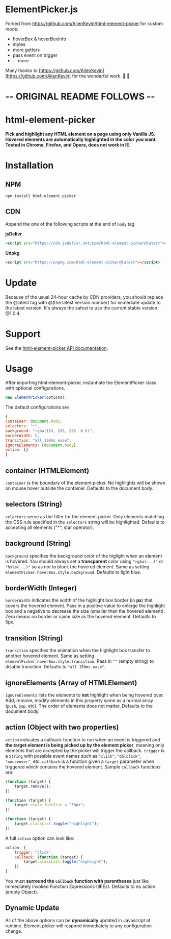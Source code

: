 # ElementPicker.js

Forked from https://github.com/AlienKevin/html-element-picker for custom mods:
 - hoverBox & hoverBoxInfo
 - styles
 - more getters
 - pass event on trigger
 - ... more

Many thanks to [https://github.com/AlienKevin](https://github.com/AlienKevin) for the wonderful work. :clap: :pray:


# -- ORIGINAL README FOLLOWS --

# html-element-picker
**Pick and highlight any HTML element on a page using only Vanilla JS. Hovered elements are automatically highlighted in the color you want. Tested in Chrome, Firefox, and Opera, does not work in IE.**

# Installation
## NPM
`npm install html-element-picker`

## CDN
Append the one of the following scripts at the end of `body` tag

**jsDelivr**

```html
<script src="https://cdn.jsdelivr.net/npm/html-element-picker@latest"></script>
```
**Unpkg**
```html
<script src="https://unpkg.com/html-element-picker@latest"></script>
```

# Update
Because of the usual 24-hour cache by CDN providers, you should replace the @latest tag with @(the latest version number) for immediate update to the latest version. It's always the safest to use the current stable version @1.0.4.

# Support
See the [html-element-picker API documentation](https://alienkevin.github.io/html-element-picker/docs/index.html).

# Usage
After importing html-element-picker, instantiate the ElementPicker class with optional configurations.
```js
new ElementPicker(options);
```
The default configurations are
```js
{
container: document.body,
selectors: "*",
background: "rgba(153, 235, 255, 0.5)",
borderWidth: 5,
transition: "all 150ms ease",
ignoreElements: [document.body],
action: {}
}
```
## container (HTMLElement)
`container` is the boundary of the element picker. No highlights will be shown on mouse hover outside the container. Defaults to the document body.
## selectors (String)
`selectors` serve as the filter for the element picker. Only elements matching the CSS rule specified in the `selectors` string will be highlighted. Defaults to accepting all elements ("*", star operator).
## background (String)
`background` specifies the background color of the higlight when an element is hovered. You should always set a **transparent** color using `"rgba(...)"` or `"hsla(...)"` so as not to block the hovered element. Same as setting `elementPicker.hoverBox.style.background`. Defaults to light blue.
## borderWidth (Integer)
`borderWidth` indicates the width of the highlight box border (in **px**) that covers the hovered element. Pass in a positive value to enlarge the highlight box and a negative to decrease the size (smaller than the hovered element). Zero means no border or same size as the hovered element. Defaults to 5px.
## transition (String)
`transition` specifies the animation when the highlight box transfer to another hovered element. Same as setting `elementPicker.hoverBox.style.transition`. Pass in `""` (empty string) to disable transition. Defaults to `"all 150ms ease"`.
## ignoreElements (Array of HTMLElement)
`ignoreElements` lists the elements to **not** highlight when being hovered over. Add, remove, modify elements in this property same as a normal array (`push`, `pop`, etc). The order of elements does not matter. Defaults to the document body.
## action (Object with two properties)
`action` indicates a callback function to run when an event is triggered and **the target element is being picked up by the element picker**, meaning only elements that are accepted by the picker will trigger the callback. `trigger` is a `String` with possible event names such as `"click"`, `"dblclick"`, `"mouseover"`, etc. `callback` is a function given a `target` parameter when triggered which contains the hovered element. Sample `callback` functions are:
```js
(function (target) {
    target.remove();
})
```
```js
(function (target) {
    target.style.fontSize = "50px";
})
```
```js
(function (target) {
    target.classList.toggle("highlight");
})
```
A full `action` option can look like:
```js
action: {
    trigger: "click",
    callback: (function (target) {
        target.classList.toggle("highlight");
    })
}
```
You must **surround the `callback` function with parentheses** just like Immediately Invoked Function Expressions (IIFEs). Defaults to no action (empty Object).

## Dynamic Update
All of the above options can be **dynamically** updated in Javascript at runtime. Element picker will respond immediately to any configuration change.